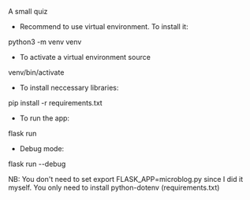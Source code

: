 A small quiz

- Recommend to use virtual environment. 
To install it: 

python3 -m venv venv

- To activate a virtual environment source 

venv/bin/activate

- To install neccessary libraries:

pip install -r requirements.txt

- To run the app:

flask run

- Debug mode:

flask run --debug

NB: You don't need to set export FLASK_APP=microblog.py since I did it myself. You only need to install python-dotenv (requirements.txt)
